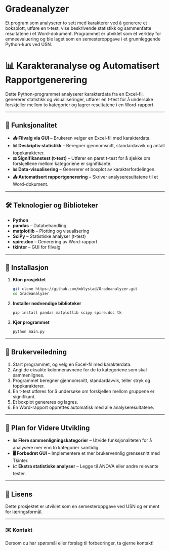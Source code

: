 # Gradeanalyzer
Et program som analyserer to sett med karakterer ved å generere et boksplott, utføre en t-test, vise beskrivende statistikk og sammenfatte resultatene i et Word-dokument. Programmet er utviklet som et verktøy for emneevaluering og ble laget som en semesteroppgave i et grunnleggende Python-kurs ved USN.



# 📊 Karakteranalyse og Automatisert Rapportgenerering  

Dette Python-programmet analyserer karakterdata fra en Excel-fil, genererer statistikk og visualiseringer, utfører en t-test for å undersøke forskjeller mellom to kategorier og lagrer resultatene i en Word-rapport.  

---

## 🚀 Funksjonalitet  

- **📥 Filvalg via GUI** – Brukeren velger en Excel-fil med karakterdata.  
- **📊 Deskriptiv statistikk** – Beregner gjennomsnitt, standardavvik og antall toppkarakterer.  
- **⚖️ Signifikanstest (t-test)** – Utfører en paret t-test for å sjekke om forskjellene mellom kategoriene er signifikante.  
- **📊 Data-visualisering** – Genererer et boxplot av karakterfordelingen.  
- **📤 Automatisert rapportgenerering** – Skriver analyseresultatene til et Word-dokument.  

---

## 🛠️ Teknologier og Biblioteker  

- **Python**  
- **pandas** – Databehandling  
- **matplotlib** – Plotting og visualisering  
- **SciPy** – Statistiske analyser (t-test)  
- **spire.doc** – Generering av Word-rapport  
- **tkinter** – GUI for filvalg  

---

## 🔧 Installasjon  

1. **Klon prosjektet**  
   ```bash
   git clone https://github.com/mblystad/Gradeanalyzer.git
   cd Gradeanalyzer
   ```
2. **Installer nødvendige biblioteker**  
   ```bash
   pip install pandas matplotlib scipy spire.doc tk
   ```
3. **Kjør programmet**  
   ```bash
   python main.py
   ```

---

## 📖 Brukerveiledning  

1. Start programmet, og velg en Excel-fil med karakterdata.  
2. Angi de eksakte kolonnenavnene for de to kategoriene som skal sammenlignes.  
3. Programmet beregner gjennomsnitt, standardavvik, teller stryk og toppkarakterer.  
4. En t-test utføres for å undersøke om forskjellen mellom gruppene er signifikant.  
5. Et boxplot genereres og lagres.  
6. En Word-rapport opprettes automatisk med alle analyseresultatene.  

---

## 🎯 Plan for Videre Utvikling  

- **📊 Flere sammenligningskategorier** – Utvide funksjonaliteten for å analysere mer enn to kategorier samtidig.  
- **🖥️ Forbedret GUI** – Implementere et mer brukervennlig grensesnitt med Tkinter.  
- **📈 Ekstra statistiske analyser** – Legge til ANOVA eller andre relevante tester.  

---

## 📜 Lisens  

Dette prosjektet er utviklet som en semesteroppgave ved USN og er ment for læringsformål.  

---

### ✉️ Kontakt  

Dersom du har spørsmål eller forslag til forbedringer, ta gjerne kontakt!  
